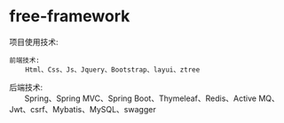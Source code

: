 # free-framework
项目使用技术:

    前端技术:
        Html、Css、Js、Jquery、Bootstrap、layui、ztree  
   
   后端技术:    
        Spring、Spring MVC、Spring Boot、Thymeleaf、Redis、Active MQ、Jwt、csrf、Mybatis、MySQL、swagger
        
